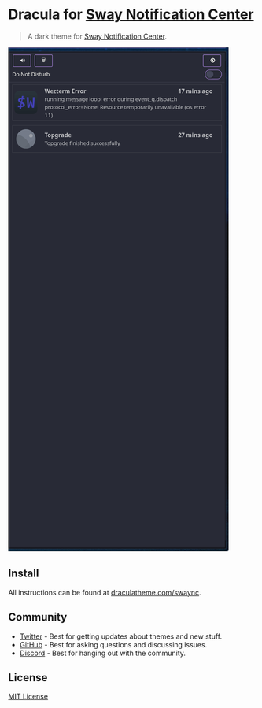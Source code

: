 # Dracula for [Sway Notification Center](https://github.com/ErikReider/SwayNotificationCenter)

> A dark theme for [Sway Notification Center](https://github.com/ErikReider/SwayNotificationCenter).

![Screenshot](./screenshot.png)

## Install

All instructions can be found at [draculatheme.com/swaync](https://draculatheme.com/swaync).

## Community

- [Twitter](https://twitter.com/draculatheme) - Best for getting updates about themes and new stuff.
- [GitHub](https://github.com/dracula/dracula-theme/discussions) - Best for asking questions and discussing issues.
- [Discord](https://draculatheme.com/discord-invite) - Best for hanging out with the community.

## License

[MIT License](./LICENSE)

